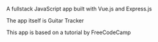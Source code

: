 A fullstack JavaScript app built with Vue.js and Express.js

The app itself is Guitar Tracker

This app is based on a tutorial by FreeCodeCamp
